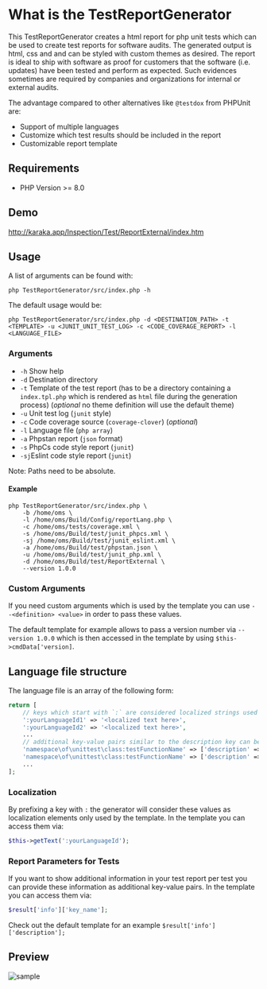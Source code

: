 # What is the TestReportGenerator

This TestReportGenerator creates a html report for php unit tests which can be used to create test reports for software audits. The generated output is html, css and and can be styled with custom themes as desired. The report is ideal to ship with software as proof for customers that the software (i.e. updates) have been tested and perform as expected. Such evidences sometimes are required by companies and organizations for internal or external audits.

The advantage compared to other alternatives like `@testdox` from PHPUnit are:

* Support of multiple languages
* Customize which test results should be included in the report
* Customizable report template

## Requirements

* PHP Version >= 8.0

## Demo

http://karaka.app/Inspection/Test/ReportExternal/index.htm

## Usage

A list of arguments can be found with:

```
php TestReportGenerator/src/index.php -h
```

The default usage would be:

```
php TestReportGenerator/src/index.php -d <DESTINATION_PATH> -t <TEMPLATE> -u <JUNIT_UNIT_TEST_LOG> -c <CODE_COVERAGE_REPORT> -l <LANGUAGE_FILE>
```

### Arguments

* `-h` Show help
* `-d` Destination directory
* `-t` Template of the test report (has to be a directory containing a `index.tpl.php` which is rendered as `html` file during the generation process) (*optional* no theme definition will use the default theme)
* `-u` Unit test log (`junit` style)
* `-c` Code coverage source (`coverage-clover`) (*optional*)
* `-l` Language file (`php array`)
* `-a` Phpstan report (`json` format)
* `-s` PhpCs code style report (`junit`)
* `-sj`Eslint code style report (`junit`)

Note: Paths need to be absolute.

#### Example

```
php TestReportGenerator/src/index.php \
    -b /home/oms \
    -l /home/oms/Build/Config/reportLang.php \
    -c /home/oms/tests/coverage.xml \
    -s /home/oms/Build/test/junit_phpcs.xml \
    -sj /home/oms/Build/test/junit_eslint.xml \
    -a /home/oms/Build/test/phpstan.json \
    -u /home/oms/Build/test/junit_php.xml \
    -d /home/oms/Build/test/ReportExternal \
    --version 1.0.0
```

### Custom Arguments

If you need custom arguments which is used by the template you can use `--<definition> <value>` in order to pass these values.

The default template for example allows to pass a version number via `--version 1.0.0` which is then accessed in the template by using `$this->cmdData['version]`.

## Language file structure

The language file is an array of the following form:

```php
return [
    // keys which start with `:` are considered localized strings used in the template not for the report.
    ':yourLanguageId1' => '<localized text here>',
    ':yourLanguageId2' => '<localized text here>',
    ...
    // additional key-value pairs similar to the description key can be added optionally and then used in the customized template if required (e.g. author, purpose, associated risk etc.)
    'namespace\of\unittest\class:testFunctionName' => ['description' => '<text to display>' /* optional parameters go here */],
    'namespace\of\unittest\class:testFunctionName' => ['description' => '<text to display>'],
    ...
];
```

### Localization

By prefixing a key with `:` the generator will consider these values as localization elements only used by the template. In the template you can access them via:

```php
$this->getText(':yourLanguageId');
```

### Report Parameters for Tests

If you want to show additional information in your test report per test you can provide these information as additional key-value pairs. In the template you can access them via:

```php
$result['info']['key_name'];
```

Check out the default template for an example `$result['info']['description'];`

## Preview

![sample](https://raw.githubusercontent.com/Orange-Management/TestReportGenerator/master/img/sample.jpg)
